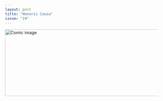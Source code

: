 ```yaml
---
layout: post
title: "Honoris Causa"
issue: "19"
---
```

<img src="{{ site.url }}/comics/19.gif" title="I knew that degree would come in handy!" alt="Comic image" width="778px" height="222px"/>

